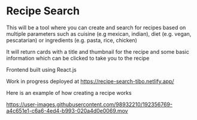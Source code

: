# Recipe Search

This will be a tool where you can create and search for recipes based on multiple parameters such as cuisine (e.g mexican, indian), diet (e.g. vegan, pescatarian) or ingredients (e.g. pasta, rice, chicken)

It will return cards with a title and thumbnail for the recipe and some basic information which can be clicked to take you to the recipe

Frontend built using React.js

Work in progress deployed at https://recipe-search-tibo.netlify.app/

Here is an example of how creating a recipe works

https://user-images.githubusercontent.com/98932210/192356769-a4c651e1-c6a6-4ed4-b993-020a4d0e0069.mov

